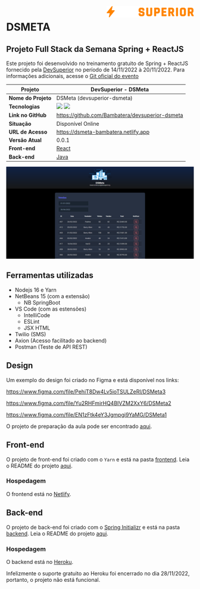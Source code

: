 <img src="./devsuperior.svg" height=30 style="float: right;" />

# DSMETA

## Projeto Full Stack da Semana Spring + ReactJS

Este projeto foi desenvolvido no treinamento gratuito de Spring + ReactJS fornecido pela [DevSuperior](http://www.devsuperior.com.br) no período de 14/11/2022 à 20/11/2022. Para informações adicionais, acesse o [Git oficial do evento](https://github.com/devsuperior/sds-dsmeta)

| Projeto                     | DevSuperior - DSMeta         |
| --------------------------- | ---------------------------- |
| **Nome do Projeto**         | DSMeta (devsuperior-dsmeta)  |
| **Tecnologias**             | <img src="https://cdn.jsdelivr.net/gh/devicons/devicon/icons/react/react-original.svg" height=30 /> <img src="https://cdn.jsdelivr.net/gh/devicons/devicon/icons/spring/spring-original.svg" height=30 /> |
| **Link no GitHub**          | https://github.com/Bambatera/devsuperior-dsmeta |
| **Situação**                | Disponível Online            |
| **URL de Acesso**           | https://dsmeta-bambatera.netlify.app |
| **Versão Atual**            | 0.0.1                        |
| **Front-end**                | [React](./frontend/)        |
| **Back-end**                | [Java](./backend/)           |

![Tela inicial da aplicação](./dsmeta.png "DSMeta")

## Ferramentas utilizadas

* Nodejs 16 e Yarn
* NetBeans 15 (com a extensão)
	* NB SpringBoot
* VS Code (com as estensões)
    * IntelliCode
    * ESLint
    * JSX HTML
* Twilio (SMS)
* Axion (Acesso facilitado ao backend)
* Postman (Teste de API REST)


## Design

Um exemplo do design foi criado no Figma e está disponível nos links:

https://www.figma.com/file/PehiT8Dw4Lv5ioTSULZeRI/DSMeta3

https://www.figma.com/file/Yu2RHFmirHQ4BIVZM2XxY6/DSMeta2

https://www.figma.com/file/EN1zFtk4eY3Jgmpgi9YaMG/DSMeta1

O projeto de preparação da aula pode ser encontrado [aqui](https://github.com/acenelio/dsmeta-css).

## Front-end

O projeto de front-end foi criado com o `Yarn` e está na pasta [frontend](./frontend/). Leia o README do projeto [aqui](./frontend/README.md).

### Hospedagem

O frontend está no [Netlify](www.netlify.com).

## Back-end

O projeto de back-end foi criado com o [Spring Initializr](https://start.spring.io/) e está na pasta [backend](./backend/). Leia o README do projeto [aqui](./backend/README.md).

### Hospedagem

O backend está no [Heroku](www.heroku.com).

Infelizmente o suporte gratuito ao Heroku foi encerrado no dia 28/11/2022, portanto, o projeto não está funcional.
